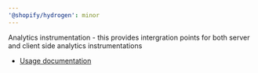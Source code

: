 ```yaml
---
'@shopify/hydrogen': minor
---
```


Analytics instrumentation - this provides intergration points for both server
and client side analytics instrumentations

- [Usage documentation](https://shopify.dev/custom-storefronts/hydrogen/framework/analytics)
